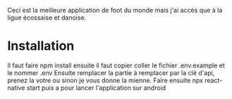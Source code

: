 Ceci est la meilleure application de foot du monde mais j'ai accès que à la ligue écossaise et danoise.

# Installation

Il faut faire npm install ensuite il faut copier coller le fichier .env.example et le nommer .env
Ensuite remplacer la partie à remplacer par la clé d'api, prenez la votre ou sinon je vous donne la mienne.
Faire ensuite npx react-native start puis a pour lancer l'application sur android